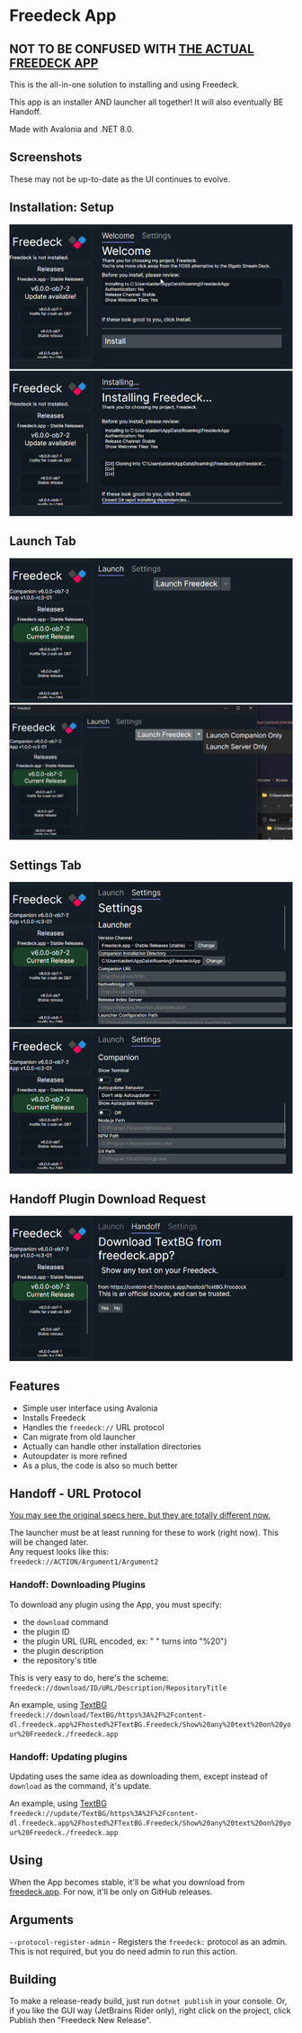 ﻿# Freedeck App

## NOT TO BE CONFUSED WITH [THE ACTUAL FREEDECK APP](https://github.com/freedeck/freedeck)

This is the all-in-one solution to installing and using Freedeck.  

This app is an installer AND launcher all together! It will also eventually BE Handoff.

Made with Avalonia and .NET 8.0.

## Screenshots
These may not be up-to-date as the UI continues to evolve.  

## Installation: Setup
![Setup tab](ss/UIISetup.png)
![Setup tab, installing](ss/UIISetupProgress.png)


## Launch Tab
![Launch tab](ss/UIMain.png)
![Launch tab with Companion or Server Only showing](ss/UIMainExtended.png)

## Settings Tab
![Settings tab](ss/UISettings.png)
![Settings tab, showing Companion settings](ss/UISettingsExtended.png)

## Handoff Plugin Download Request
![Download request](ss/UIHDownload.png)

## Features

- Simple user interface using Avalonia
- Installs Freedeck
- Handles the `freedeck://` URL protocol
- Can migrate from old launcher
- Actually can handle other installation directories
- Autoupdater is more refined
- As a plus, the code is also so much better

## Handoff - URL Protocol
[You may see the original specs here, but they are totally different now.](https://github.com/Freedeck/handoff)

The launcher must be at least running for these to work (right now). This will be changed later.  
Any request looks like this:  
`freedeck://ACTION/Argument1/Argument2`

### Handoff: Downloading Plugins
To download any plugin using the App, you must specify:
- the `download` command
- the plugin ID
- the plugin URL (URL encoded, ex: " " turns into "%20")
- the plugin description
- the repository's title

This is very easy to do, here's the scheme: `freedeck://download/ID/URL/Description/RepositoryTitle`  

An example, using [TextBG](https://github.com/Freedeck/TextBG)
`freedeck://download/TextBG/https%3A%2F%2Fcontent-dl.freedeck.app%2Fhosted%2FTextBG.Freedeck/Show%20any%20text%20on%20your%20Freedeck./freedeck.app`

### Handoff: Updating plugins
Updating uses the same idea as downloading them, except instead of `download` as the command, it's update.

An example, using [TextBG](https://github.com/Freedeck/TextBG)
`freedeck://update/TextBG/https%3A%2F%2Fcontent-dl.freedeck.app%2Fhosted%2FTextBG.Freedeck/Show%20any%20text%20on%20your%20Freedeck./freedeck.app`

## Using

When the App becomes stable, it'll be what you download from [freedeck.app](https://freedeck.app). For now, it'll be only on GitHub releases.

## Arguments

`--protocol-register-admin` - Registers the `freedeck:` protocol as an admin. This is not required, but you do need admin to run this action.

## Building

To make a release-ready build, just run `dotnet publish` in your console.
Or, if you like the GUI way (JetBrains Rider only), right click on the project, click Publish then "Freedeck New Release". 
